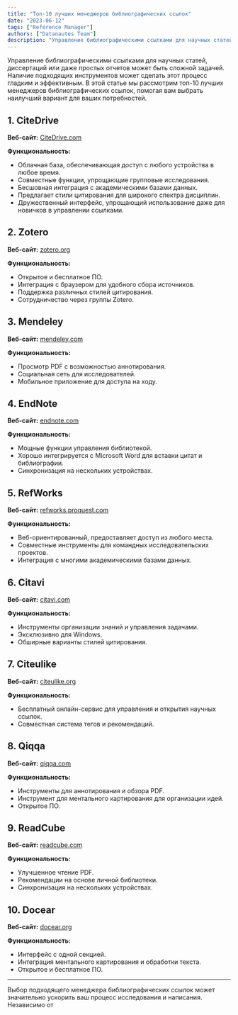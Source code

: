 ```yaml
---
title: "Топ-10 лучших менеджеров библиографических ссылок"
date: "2023-06-12"
tags: ["Reference Manager"]
authors: ["Datanautes Team"]
description: "Управление библиографическими ссылками для научных статей, диссертаций или даже простых отчетов может быть сложной задачей. Наличие подходящих инструментов может сделать этот процесс гладким и эффективным. В этой статье мы рассмотрим топ-10 лучших менеджеров библиографических ссылок, помогая вам выбрать наилучший вариант для ваших потребностей."
---
```


Управление библиографическими ссылками для научных статей, диссертаций или даже простых отчетов может быть сложной задачей. Наличие подходящих инструментов может сделать этот процесс гладким и эффективным. В этой статье мы рассмотрим топ-10 лучших менеджеров библиографических ссылок, помогая вам выбрать наилучший вариант для ваших потребностей.

## 1. **CiteDrive**

**Веб-сайт:** [CiteDrive.com](https://citedrive.com/)

**Функциональность:**

- Облачная база, обеспечивающая доступ с любого устройства в любое время.
- Совместные функции, упрощающие групповые исследования.
- Бесшовная интеграция с академическими базами данных.
- Предлагает стили цитирования для широкого спектра дисциплин.
- Дружественный интерфейс, упрощающий использование даже для новичков в управлении ссылками.

## 2. **Zotero**

**Веб-сайт:** [zotero.org](https://www.zotero.org/)

**Функциональность:**

- Открытое и бесплатное ПО.
- Интеграция с браузером для удобного сбора источников.
- Поддержка различных стилей цитирования.
- Сотрудничество через группы Zotero.

## 3. **Mendeley**

**Веб-сайт:** [mendeley.com](https://www.mendeley.com/)

**Функциональность:**

- Просмотр PDF с возможностью аннотирования.
- Социальная сеть для исследователей.
- Мобильное приложение для доступа на ходу.

## 4. **EndNote**

**Веб-сайт:** [endnote.com](https://www.endnote.com/)

**Функциональность:**

- Мощные функции управления библиотекой.
- Хорошо интегрируется с Microsoft Word для вставки цитат и библиографии.
- Синхронизация на нескольких устройствах.

## 5. **RefWorks**

**Веб-сайт:** [refworks.proquest.com](https://refworks.proquest.com/)

**Функциональность:**

- Веб-ориентированный, предоставляет доступ из любого места.
- Совместные инструменты для командных исследовательских проектов.
- Интеграция с многими академическими базами данных.

## 6. **Citavi**

**Веб-сайт:** [citavi.com](https://www.citavi.com/)

**Функциональность:**

- Инструменты организации знаний и управления задачами.
- Эксклюзивно для Windows.
- Обширные варианты стилей цитирования.

## 7. **Citeulike**

**Веб-сайт:** [citeulike.org](http://www.citeulike.org/)

**Функциональность:**

- Бесплатный онлайн-сервис для управления и открытия научных ссылок.
- Совместная система тегов и рекомендаций.

## 8. **Qiqqa**

**Веб-сайт:** [qiqqa.com](https://www.qiqqa.com/)

**Функциональность:**

- Инструменты для аннотирования и обзора PDF.
- Инструмент для ментального картирования для организации идей.
- Открытое ПО.

## 9. **ReadCube**

**Веб-сайт:** [readcube.com](https://www.readcube.com/)

**Функциональность:**

- Улучшенное чтение PDF.
- Рекомендации на основе личной библиотеки.
- Синхронизация на нескольких устройствах.

## 10. **Docear**

**Веб-сайт:** [docear.org](http://www.docear.org/)

**Функциональность:**

- Интерфейс с одной секцией.
- Интеграция ментального картирования и обработки текста.
- Открытое и бесплатное ПО.

---

Выбор подходящего менеджера библиографических ссылок может значительно ускорить ваш процесс исследования и написания. Независимо от
